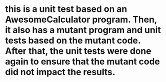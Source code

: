 # this is a unit test based on an AwesomeCalculator program. Then, it also has a mutant program and unit tests based on the mutant code. After that, the unit tests were done again to ensure that the mutant code did not impact the results.
